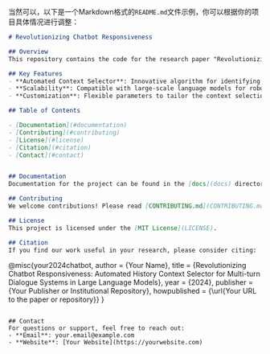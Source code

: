 当然可以，以下是一个Markdown格式的`README.md`文件示例，你可以根据你的项目具体情况进行调整：

```markdown
# Revolutionizing Chatbot Responsiveness

## Overview
This repository contains the code for the research paper "Revolutionizing Chatbot Responsiveness: Automated History Context Selector for Multi-turn Dialogue Systems in Large Language Models". The codebase is designed to implement and evaluate the automated context selection mechanism for enhancing the responsiveness of chatbots in multi-turn conversations.

## Key Features
- **Automated Context Selector**: Innovative algorithm for identifying the most relevant historical context.
- **Scalability**: Compatible with large-scale language models for robust dialogue systems.
- **Customization**: Flexible parameters to tailor the context selection process.

## Table of Contents

- [Documentation](#documentation)
- [Contributing](#contributing)
- [License](#license)
- [Citation](#citation)
- [Contact](#contact)


## Documentation
Documentation for the project can be found in the [docs](docs) directory or online at [your-documentation-url].

## Contributing
We welcome contributions! Please read [CONTRIBUTING.md](CONTRIBUTING.md) for details on our code of conduct and the process for submitting pull requests.

## License
This project is licensed under the [MIT License](LICENSE).

## Citation
If you find our work useful in your research, please consider citing:
```
@misc{your2024chatbot,
  author = {Your Name},
  title = {Revolutionizing Chatbot Responsiveness: Automated History Context Selector for Multi-turn Dialogue Systems in Large Language Models},
  year = {2024},
  publisher = {Your Publisher or Institutional Repository},
  howpublished = {\url{Your URL to the paper or repository}}
}
```

## Contact
For questions or support, feel free to reach out:
- **Email**: your.email@example.com
- **Website**: [Your Website](https://yourwebsite.com)

```
